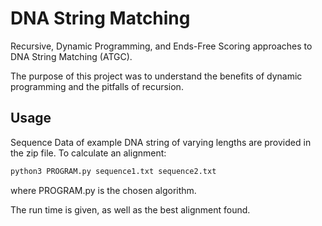 # DNA String Matching

Recursive, Dynamic Programming, and Ends-Free Scoring approaches to DNA String Matching (ATGC).

The purpose of this project was to understand the benefits of dynamic programming and the pitfalls of recursion.

## Usage

Sequence Data of example DNA string of varying lengths are provided in the zip file. To calculate an alignment:

```bash
python3 PROGRAM.py sequence1.txt sequence2.txt
```

where PROGRAM.py is the chosen algorithm.

The run time is given, as well as the best alignment found.
